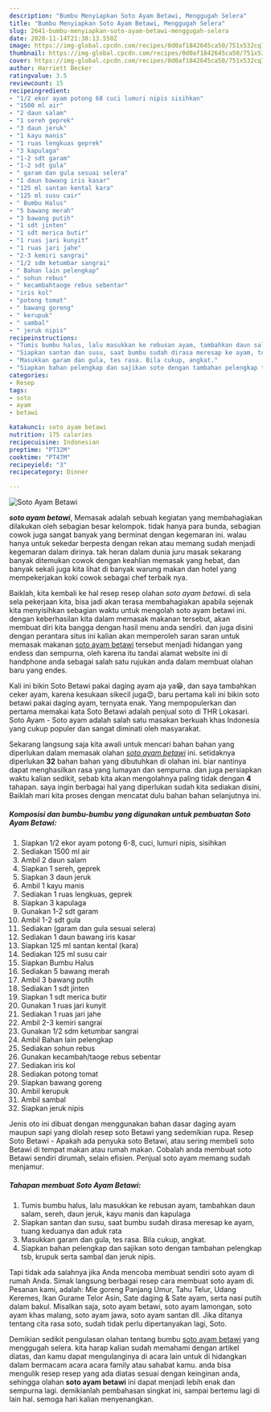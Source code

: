 ```yaml
---
description: "Bumbu Menyiapkan Soto Ayam Betawi, Menggugah Selera"
title: "Bumbu Menyiapkan Soto Ayam Betawi, Menggugah Selera"
slug: 2641-bumbu-menyiapkan-soto-ayam-betawi-menggugah-selera
date: 2020-11-14T21:38:13.550Z
image: https://img-global.cpcdn.com/recipes/0d0af1842645ca50/751x532cq70/soto-ayam-betawi-foto-resep-utama.jpg
thumbnail: https://img-global.cpcdn.com/recipes/0d0af1842645ca50/751x532cq70/soto-ayam-betawi-foto-resep-utama.jpg
cover: https://img-global.cpcdn.com/recipes/0d0af1842645ca50/751x532cq70/soto-ayam-betawi-foto-resep-utama.jpg
author: Harriett Becker
ratingvalue: 3.5
reviewcount: 15
recipeingredient:
- "1/2 ekor ayam potong 68 cuci lumuri nipis sisihkan"
- "1500 ml air"
- "2 daun salam"
- "1 sereh geprek"
- "3 daun jeruk"
- "1 kayu manis"
- "1 ruas lengkuas geprek"
- "3 kapulaga"
- "1-2 sdt garam"
- "1-2 sdt gula"
- " garam dan gula sesuai selera"
- "1 daun bawang iris kasar"
- "125 ml santan kental kara"
- "125 ml susu cair"
- " Bumbu Halus"
- "5 bawang merah"
- "3 bawang putih"
- "1 sdt jinten"
- "1 sdt merica butir"
- "1 ruas jari kunyit"
- "1 ruas jari jahe"
- "2-3 kemiri sangrai"
- "1/2 sdm ketumbar sangrai"
- " Bahan lain pelengkap"
- " sohun rebus"
- " kecambahtaoge rebus sebentar"
- "iris kol"
- "potong tomat"
- " bawang goreng"
- " kerupuk"
- " sambal"
- " jeruk nipis"
recipeinstructions:
- "Tumis bumbu halus, lalu masukkan ke rebusan ayam, tambahkan daun salam, sereh, daun jeruk, kayu manis dan kapulaga"
- "Siapkan santan dan susu, saat bumbu sudah dirasa meresap ke ayam, tuang keduanya dan aduk rata"
- "Masukkan garam dan gula, tes rasa. Bila cukup, angkat."
- "Siapkan bahan pelengkap dan sajikan soto dengan tambahan pelengkap tsb, krupuk serta sambal dan jeruk nipis."
categories:
- Resep
tags:
- soto
- ayam
- betawi

katakunci: soto ayam betawi 
nutrition: 175 calories
recipecuisine: Indonesian
preptime: "PT32M"
cooktime: "PT47M"
recipeyield: "3"
recipecategory: Dinner

---
```



![Soto Ayam Betawi](https://img-global.cpcdn.com/recipes/0d0af1842645ca50/751x532cq70/soto-ayam-betawi-foto-resep-utama.jpg)

<b><i>soto ayam betawi</i></b>, Memasak adalah sebuah kegiatan yang membahagiakan dilakukan oleh sebagian besar kelompok. tidak hanya para bunda, sebagian cowok juga sangat banyak yang berminat dengan kegemaran ini. walau hanya untuk sekedar berpesta dengan rekan atau memang sudah menjadi kegemaran dalam dirinya. tak heran dalam dunia juru masak sekarang banyak ditemukan cowok dengan keahlian memasak yang hebat, dan banyak sekali juga kita lihat di banyak warung makan dan hotel yang mempekerjakan koki cowok sebagai chef terbaik nya.

Baiklah, kita kembali ke hal resep resep olahan <i>soto ayam betawi</i>. di sela sela pekerjaan kita, bisa jadi akan terasa membahagiakan apabila sejenak kita menyisihkan sebagian waktu untuk mengolah soto ayam betawi ini. dengan keberhasilan kita dalam memasak makanan tersebut, akan membuat diri kita bangga dengan hasil menu anda sendiri. dan juga disini dengan perantara situs ini kalian akan memperoleh saran saran untuk memasak makanan <u>soto ayam betawi</u> tersebut menjadi hidangan yang endess dan sempurna, oleh karena itu tandai alamat website ini di handphone anda sebagai salah satu rujukan anda dalam membuat olahan baru yang endes.

Kali ini bikin Soto Betawi pakai daging ayam aja ya😁, dan saya tambahkan ceker ayam, karena kesukaan sikecil juga😍, baru pertama kali ini bikin soto betawi pakai daging ayam, ternyata enak. Yang mempopulerkan dan pertama memakai kata Soto Betawi adalah penjual soto di THR Lokasari. Soto Ayam - Soto ayam adalah salah satu masakan berkuah khas Indonesia yang cukup populer dan sangat diminati oleh masyarakat.


Sekarang langsung saja kita awali untuk mencari bahan bahan yang diperlukan dalam memasak olahan <u><i>soto ayam betawi</i></u> ini. setidaknya diperlukan <b>32</b> bahan bahan yang dibutuhkan di olahan ini. biar nantinya dapat menghasilkan rasa yang lumayan dan sempurna. dan juga persiapkan waktu kalian sedikit, sebab kita akan mengolahnya paling tidak dengan <b>4</b> tahapan. saya ingin berbagai hal yang diperlukan sudah kita sediakan disini, Baiklah mari kita proses dengan mencatat dulu bahan bahan selanjutnya ini.

<!--inarticleads1-->

##### Komposisi dan bumbu-bumbu yang digunakan untuk pembuatan Soto Ayam Betawi:

1. Siapkan 1/2 ekor ayam potong 6-8, cuci, lumuri nipis, sisihkan
1. Sediakan 1500 ml air
1. Ambil 2 daun salam
1. Siapkan 1 sereh, geprek
1. Siapkan 3 daun jeruk
1. Ambil 1 kayu manis
1. Sediakan 1 ruas lengkuas, geprek
1. Siapkan 3 kapulaga
1. Gunakan 1-2 sdt garam
1. Ambil 1-2 sdt gula
1. Sediakan  (garam dan gula sesuai selera)
1. Sediakan 1 daun bawang iris kasar
1. Siapkan 125 ml santan kental (kara)
1. Sediakan 125 ml susu cair
1. Siapkan  Bumbu Halus
1. Sediakan 5 bawang merah
1. Ambil 3 bawang putih
1. Sediakan 1 sdt jinten
1. Siapkan 1 sdt merica butir
1. Gunakan 1 ruas jari kunyit
1. Sediakan 1 ruas jari jahe
1. Ambil 2-3 kemiri sangrai
1. Gunakan 1/2 sdm ketumbar sangrai
1. Ambil  Bahan lain pelengkap
1. Sediakan  sohun rebus
1. Gunakan  kecambah/taoge rebus sebentar
1. Sediakan iris kol
1. Sediakan potong tomat
1. Siapkan  bawang goreng
1. Ambil  kerupuk
1. Ambil  sambal
1. Siapkan  jeruk nipis


Jenis oto ini dibuat dengan menggunakan bahan dasar daging ayam maupun sapi yang diolah resep soto Betawi yang sedemikian rupa. Resep Soto Betawi - Apakah ada penyuka soto Betawi, atau sering membeli soto Betawi di tempat makan atau rumah makan. Cobalah anda membuat soto Betawi sendiri dirumah, selain efisien. Penjual soto ayam memang sudah menjamur. 

<!--inarticleads2-->

##### Tahapan membuat Soto Ayam Betawi:

1. Tumis bumbu halus, lalu masukkan ke rebusan ayam, tambahkan daun salam, sereh, daun jeruk, kayu manis dan kapulaga
1. Siapkan santan dan susu, saat bumbu sudah dirasa meresap ke ayam, tuang keduanya dan aduk rata
1. Masukkan garam dan gula, tes rasa. Bila cukup, angkat.
1. Siapkan bahan pelengkap dan sajikan soto dengan tambahan pelengkap tsb, krupuk serta sambal dan jeruk nipis.


Tapi tidak ada salahnya jika Anda mencoba membuat sendiri soto ayam di rumah Anda. Simak langsung berbagai resep cara membuat soto ayam di. Pesanan kami, adalah: Mie goreng Panjang Umur, Tahu Telur, Udang Keremes, Ikan Gurame Telor Asin, Sate daging &amp; Sate ayam, serta nasi putih dalam bakul. Misalkan saja, soto ayam betawi, soto ayam lamongan, soto ayam khas malang, soto ayam jawa, soto ayam santan dll. Jika ditanya tentang cita rasa soto, sudah tidak perlu dipertanyakan lagi, Soto. 

Demikian sedikit pengulasan olahan tentang bumbu <u>soto ayam betawi</u> yang menggugah selera. kita harap kalian sudah memahami dengan artikel diatas, dan kamu dapat mengulanginya di acara lain untuk di hidangkan dalam bermacam acara acara family atau sahabat kamu. anda bisa mengulik resep resep yang ada diatas sesuai dengan keinginan anda, sehingga olahan <b>soto ayam betawi</b> ini dapat menjadi lebih enak dan sempurna lagi. demikianlah pembahasan singkat ini, sampai bertemu lagi di lain hal. semoga hari kalian menyenangkan.
